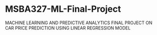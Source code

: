 # MSBA327-ML-Final-Project
MACHINE LEARNING AND PREDICTIVE ANALYTICS FINAL PROJECT ON CAR PRICE PREDICTION USING LINEAR REGRESSION MODEL
